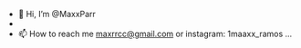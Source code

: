 - 👋 Hi, I’m @MaxxParr
- 
- 📫 How to reach me maxrrcc@gmail.com or instagram: 1maaxx_ramos ...

<!---
MaxxParr/MaxxParr is a ✨ special ✨ repository because its `README.md` (this file) appears on your GitHub profile.
You can click the Preview link to take a look at your changes.
--->
